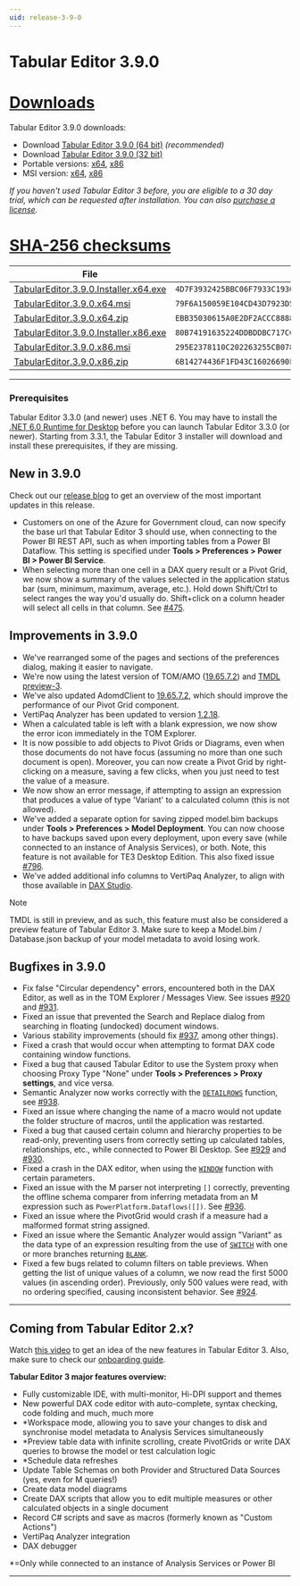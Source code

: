 ```yaml
---
uid: release-3-9-0
---
```


# Tabular Editor 3.9.0

# [**Downloads**](#tab/downloads)

Tabular Editor 3.9.0 downloads:

- Download [Tabular Editor 3.9.0 (64 bit)](https://cdn.tabulareditor.com/files/TabularEditor.3.9.0.Installer.x64.exe) _(recommended)_
- Download [Tabular Editor 3.9.0 (32 bit)](https://cdn.tabulareditor.com/files/TabularEditor.3.9.0.Installer.x86.exe)
- Portable versions: [x64](https://cdn.tabulareditor.com/files/TabularEditor.3.9.0.x64.zip), [x86](https://cdn.tabulareditor.com/files/TabularEditor.3.9.0.x86.zip)
- MSI version: [x64](https://cdn.tabulareditor.com/files/TabularEditor.3.9.0.x64.msi), [x86](https://cdn.tabulareditor.com/files/TabularEditor.3.9.0.x86.msi)

_If you haven't used Tabular Editor 3 before, you are eligible to a 30 day trial, which can be requested after installation. You can also [purchase a license](https://tabulareditor.com/licensing)._

# [**SHA-256 checksums**](#tab/checksums)

| File                                                                                                                                                                                                               | SHA-256                                                            |
| ------------------------------------------------------------------------------------------------------------------------------------------------------------------------------------------------------------------ | ------------------------------------------------------------------ |
| [TabularEditor.3.9.0.Installer.x64.exe](https://cdn.tabulareditor.com/files/TabularEditor.3.9.0.Installer.x64.exe) | `4D7F3932425BBC06F7933C1930B0B619D5CB6AC8AE0C511F9FB8B17BF3BDBDD6` |
| [TabularEditor.3.9.0.x64.msi](https://cdn.tabulareditor.com/files/TabularEditor.3.9.0.x64.msi)                                     | `79F6A150059E104CD43D7923D591A45C689C2D53C6207C439CB826E8AE32F72C` |
| [TabularEditor.3.9.0.x64.zip](https://cdn.tabulareditor.com/files/TabularEditor.3.9.0.x64.zip)                                     | `EBB35030615A0E2DF2ACCC8888A524867718EB2123A8B4D78BCB8BB6407B3F33` |
| [TabularEditor.3.9.0.Installer.x86.exe](https://cdn.tabulareditor.com/files/TabularEditor.3.9.0.Installer.x86.exe) | `80B74191635224DDBDDBC717CCBD300018F3733974259FBB1A2721204B09FCAD` |
| [TabularEditor.3.9.0.x86.msi](https://cdn.tabulareditor.com/files/TabularEditor.3.9.0.x86.msi)                                     | `295E2378110C202263255CB0781EE5C68804B390923AEB499DB586FD42B94528` |
| [TabularEditor.3.9.0.x86.zip](https://cdn.tabulareditor.com/files/TabularEditor.3.9.0.x86.zip)                                     | `6B14274436F1FD43C16026690FA449EDA6C86D3A6FF27A61DCCD29ED20AF0A4E` |

***

### Prerequisites

Tabular Editor 3.3.0 (and newer) uses .NET 6. You may have to install the [.NET 6.0 Runtime for Desktop](https://dotnet.microsoft.com/en-us/download/dotnet/6.0/runtime) before you can launch Tabular Editor 3.3.0 (or newer). Starting from 3.3.1, the Tabular Editor 3 installer will download and install these prerequisites, if they are missing.

## New in 3.9.0

Check out our [release blog](https://blog.tabulareditor.com/2023/07/21/tabular-editor-3-july-2023-release/) to get an overview of the most important updates in this release.

- Customers on one of the Azure for Government cloud, can now specify the base url that Tabular Editor 3 should use, when connecting to the Power BI REST API, such as when importing tables from a Power BI Dataflow. This setting is specified under **Tools > Preferences > Power BI > Power BI Service**.
- When selecting more than one cell in a DAX query result or a Pivot Grid, we now show a summary of the values selected in the application status bar (sum, minimum, maximum, average, etc.). Hold down Shift/Ctrl to select ranges the way you'd usually do. Shift+click on a column header will select all cells in that column. See [#475](https://github.com/TabularEditor/TabularEditor3/issues/475).

## Improvements in 3.9.0

- We've rearranged some of the pages and sections of the preferences dialog, making it easier to navigate.
- We're now using the latest version of TOM/AMO ([19.65.7.2](https://www.nuget.org/packages/Microsoft.AnalysisServices.NetCore.retail.amd64)) and [TMDL preview-3](https://www.nuget.org/packages/Microsoft.AnalysisServices.Tabular.Tmdl.NetCore.retail.amd64/19.65.7.2-TmdlPreview).
- We've also updated AdomdClient to [19.65.7.2](https://www.nuget.org/packages/Microsoft.AnalysisServices.AdomdClient.NetCore.retail.amd64/), which should improve the performance of our Pivot Grid component.
- VertiPaq Analyzer has been updated to version [1.2.18](https://www.nuget.org/packages/Dax.Metadata).
- When a calculated table is left with a blank expression, we now show the error icon immediately in the TOM Explorer.
- It is now possible to add objects to Pivot Grids or Diagrams, even when those documents do not have focus (assuming no more than one such document is open). Moreover, you can now create a Pivot Grid by right-clicking on a measure, saving a few clicks, when you just need to test the value of a measure.
- We now show an error message, if attempting to assign an expression that produces a value of type 'Variant' to a calculated column (this is not allowed).
- We've added a separate option for saving zipped model.bim backups under **Tools > Preferences > Model Deployment**. You can now choose to have backups saved upon every deployment, upon every save (while connected to an instance of Analysis Services), or both. Note, this feature is not available for TE3 Desktop Edition. This also fixed issue [#796](https://github.com/TabularEditor/TabularEditor3/issues/796).
- We've added additional info columns to VertiPaq Analyzer, to align with those available in [DAX Studio](https://daxstudio.org).

> [!NOTE]
> TMDL is still in preview, and as such, this feature must also be considered a preview feature of Tabular Editor 3. Make sure to keep a Model.bim / Database.json backup of your model metadata to avoid losing work.

## Bugfixes in 3.9.0

- Fix false "Circular dependency" errors, encountered both in the DAX Editor, as well as in the TOM Explorer / Messages View. See issues [#920](https://tabulareditor.zendesk.com/agent/tickets/920) and [#931](https://github.com/TabularEditor/TabularEditor3/issues/931).
- Fixed an issue that prevented the Search and Replace dialog from searching in floating (undocked) document windows.
- Various stability improvements (should fix [#937](https://github.com/TabularEditor/TabularEditor3/issues/937), among other things).
- Fixed a crash that would occur when attempting to format DAX code containing window functions.
- Fixed a bug that caused Tabular Editor to use the System proxy when choosing Proxy Type "None" under **Tools > Preferences > Proxy settings**, and vice versa.
- Semantic Analyzer now works correctly with the [`DETAILROWS`](https://dax.guide/detailrows) function, see [#938](https://github.com/TabularEditor/TabularEditor3/issues/938).
- Fixed an issue where changing the name of a macro would not update the folder structure of macros, until the application was restarted.
- Fixed a bug that caused certain column and hierarchy properties to be read-only, preventing users from correctly setting up calculated tables, relationships, etc., while connected to Power BI Desktop. See [#929](https://github.com/TabularEditor/TabularEditor3/issues/929) and [#930](https://github.com/TabularEditor/TabularEditor3/issues/930).
- Fixed a crash in the DAX editor, when using the [`WINDOW`](https://dax.guide/window) function with certain parameters.
- Fixed an issue with the M parser not interpreting `[]` correctly, preventing the offline schema comparer from inferring metadata from an M expression such as `PowerPlatform.Dataflows([])`. See [#936](https://github.com/TabularEditor/TabularEditor3/issues/936).
- Fixed an issue where the PivotGrid would crash if a measure had a malformed format string assigned.
- Fixed an issue where the Semantic Analyzer would assign "Variant" as the data type of an expression resulting from the use of [`SWITCH`](https://dax.guide/switch) with one or more branches returning [`BLANK`](https://dax.guide/blank).
- Fixed a few bugs related to column filters on table previews. When getting the list of unique values of a column, we now read the first 5000 values (in ascending order). Previously, only 500 values were read, with no ordering specified, causing inconsistent behavior. See [#924](https://github.com/TabularEditor/TabularEditor3/issues/924).

---

## Coming from Tabular Editor 2.x?

Watch [this video](https://www.youtube.com/watch?v=pt3DdcjfImY) to get an idea of the new features in Tabular Editor 3. Also, make sure to check our [onboarding guide](https://docs.tabulareditor.com/onboarding/index.html).

**Tabular Editor 3 major features overview:**

- Fully customizable IDE, with multi-monitor, Hi-DPI support and themes
- New powerful DAX code editor with auto-complete, syntax checking, code folding and much, much more
- \*Workspace mode, allowing you to save your changes to disk and synchronise model metadata to Analysis Services simultaneously
- \*Preview table data with infinite scrolling, create PivotGrids or write DAX queries to browse the model or test calculation logic
- \*Schedule data refreshes
- Update Table Schemas on both Provider and Structured Data Sources (yes, even for M queries!)
- Create data model diagrams
- Create DAX scripts that allow you to edit multiple measures or other calculated objects in a single document
- Record C# scripts and save as macros (formerly known as "Custom Actions")
- VertiPaq Analyzer integration
- DAX debugger

\*=Only while connected to an instance of Analysis Services or Power BI

---
